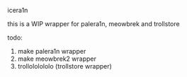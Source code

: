 icera1n

this is a WIP wrapper for palera1n, meowbrek and trollstore

todo:
1. make palera1n wrapper
2. make meowbrek2 wrapper
3. trollololololo (trollstore wrapper)
